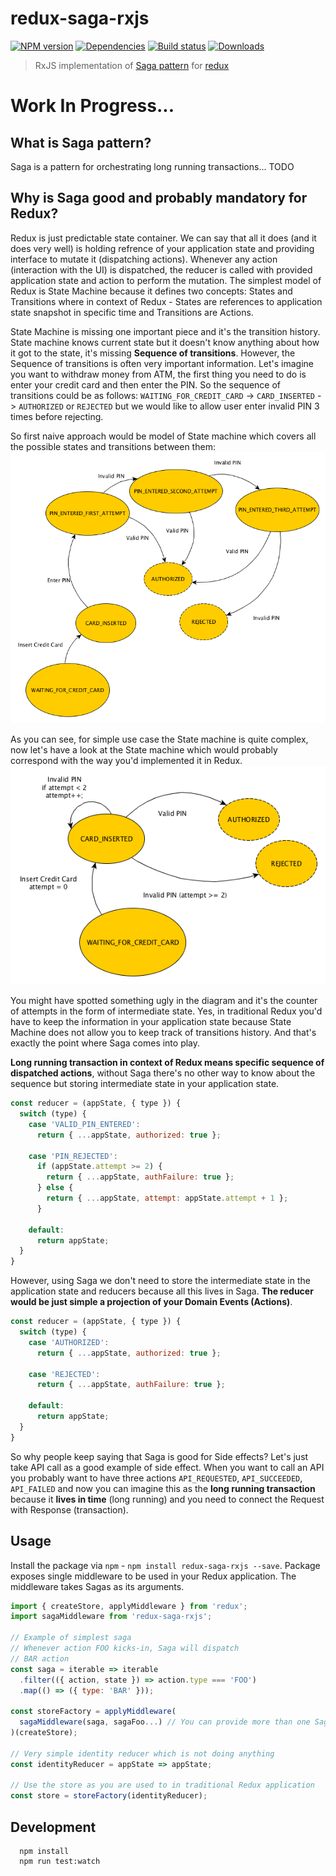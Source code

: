 redux-saga-rxjs
=============

[![NPM version][npm-image]][npm-url]
[![Dependencies][dependencies]][npm-url]
[![Build status][travis-image]][travis-url]
[![Downloads][downloads-image]][downloads-url]


> RxJS implementation of [Saga pattern](https://www.youtube.com/watch?v=xDuwrtwYHu8) for [redux](https://github.com/reactjs/redux)

# Work In Progress...

## What is Saga pattern?
Saga is a pattern for orchestrating long running transactions... TODO

## Why is Saga good and probably mandatory for Redux?
Redux is just predictable state container. We can say that all it does (and it does very well) is holding refrence of your application state and providing interface to mutate it (dispatching actions). Whenever any action (interaction with the UI) is dispatched, the reducer is called with provided application state and action to perform the mutation. The simplest model of Redux is State Machine because it defines two concepts: States and Transitions where in context of Redux - States are references to application state snapshot in specific time and Transitions are Actions.

State Machine is missing one important piece and it's the transition history. State machine knows current state but it doesn't know anything about how it got to the state, it's missing **Sequence of transitions**. However, the Sequence of transitions is often very important information. Let's imagine you want to withdraw money from ATM, the first thing you need to do is enter your credit card and then enter the PIN. So the sequence of transitions could be as follows: `WAITING_FOR_CREDIT_CARD` -> `CARD_INSERTED` -> `AUTHORIZED` or `REJECTED` but we would like to allow user enter invalid PIN 3 times before rejecting.

So first naive approach would be model of State machine which covers all the possible states and transitions between them:
![atm-1](./docs/atm_1.png)

As you can see, for simple use case the State machine is quite complex, now let's have a look at the State machine which would probably correspond with the way you'd implemented it in Redux.
![atm-2](./docs/atm_2.png)

You might have spotted something ugly in the diagram and it's the counter of attempts in the form of intermediate state. Yes, in traditional Redux you'd have to keep the information in your application state because State Machine does not allow you to keep track of transitions history. And that's exactly the point where Saga comes into play.

**Long running transaction in context of Redux means specific sequence of dispatched actions**, without Saga there's no other way to know about the sequence but storing intermediate state in your application state.

```javascript
const reducer = (appState, { type }) {
  switch (type) {
    case 'VALID_PIN_ENTERED':
      return { ...appState, authorized: true };

    case 'PIN_REJECTED':
      if (appState.attempt >= 2) {
        return { ...appState, authFailure: true };
      } else {
        return { ...appState, attempt: appState.attempt + 1 };
      }

    default:
      return appState;
  }
}
```

However, using Saga we don't need to store the intermediate state in the application state and reducers because all this lives in Saga. **The reducer would be just simple a projection of your Domain Events (Actions)**.

```javascript
const reducer = (appState, { type }) {
  switch (type) {
    case 'AUTHORIZED':
      return { ...appState, authorized: true };

    case 'REJECTED':
      return { ...appState, authFailure: true };

    default:
      return appState;
  }
}
```

So why people keep saying that Saga is good for Side effects? Let's just take API call as a good example of side effect. When you want to call an API you probably want to have three actions `API_REQUESTED`, `API_SUCCEEDED`, `API_FAILED` and now you can imagine this as the **long running transaction** because it **lives in time** (long running) and you need to connect the Request with Response (transaction).


## Usage

Install the package via `npm` - `npm install redux-saga-rxjs --save`. Package exposes single middleware to be used in your Redux application. The middleware takes Sagas as its arguments.

```javascript
import { createStore, applyMiddleware } from 'redux';
import sagaMiddleware from 'redux-saga-rxjs';

// Example of simplest saga
// Whenever action FOO kicks-in, Saga will dispatch
// BAR action
const saga = iterable => iterable
  .filter(({ action, state }) => action.type === 'FOO')
  .map(() => ({ type: 'BAR' }));

const storeFactory = applyMiddleware(
  sagaMiddleware(saga, sagaFoo...) // You can provide more than one Saga here
)(createStore);

// Very simple identity reducer which is not doing anything
const identityReducer = appState => appState;

// Use the store as you are used to in traditional Redux application
const store = storeFactory(identityReducer);
```

## Development

```
  npm install
  npm run test:watch
```


[npm-image]: https://img.shields.io/npm/v/redux-saga-rxjs.svg?style=flat-square
[npm-url]: https://npmjs.org/package/redux-saga-rxjs
[travis-image]: https://img.shields.io/travis/salsita/redux-saga-rxjs.svg?style=flat-square
[travis-url]: https://travis-ci.org/salsita/redux-saga-rxjs
[downloads-image]: http://img.shields.io/npm/dm/redux-saga-rxjs.svg?style=flat-square
[downloads-url]: https://npmjs.org/package/redux-saga-rxjs
[dependencies]: https://david-dm.org/salsita/redux-saga-rxjs.svg